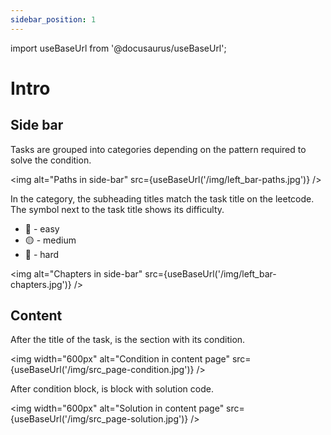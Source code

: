 ```yaml
---
sidebar_position: 1
---
```


import useBaseUrl from '@docusaurus/useBaseUrl';

# Intro

## Side bar

Tasks are grouped into categories depending on the pattern required to solve the condition.

<img alt="Paths in side-bar" src={useBaseUrl('/img/left_bar-paths.jpg')} />

In the category, the subheading titles match the task title on the leetcode. The symbol next to the task title shows its difficulty.

- 🔵 - easy
- 🟡 - medium
- 🔴 - hard

<!-- 🟦🟨🟥 -->

<img alt="Chapters in side-bar" src={useBaseUrl('/img/left_bar-chapters.jpg')} />

## Content

After the title of the task, is the section with its condition.

<img width="600px" alt="Condition in content page" src={useBaseUrl('/img/src_page-condition.jpg')} />

After condition block, is block with solution code.

<img width="600px" alt="Solution in content page" src={useBaseUrl('/img/src_page-solution.jpg')} />
